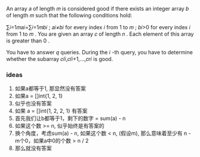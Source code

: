 An array 𝑎
 of length 𝑚
 is considered good if there exists an integer array 𝑏
 of length 𝑚
 such that the following conditions hold:

∑𝑖=1𝑚𝑎𝑖=∑𝑖=1𝑚𝑏𝑖
;
𝑎𝑖≠𝑏𝑖
 for every index 𝑖
 from 1
 to 𝑚
;
𝑏𝑖>0
 for every index 𝑖
 from 1
 to 𝑚
.
You are given an array 𝑐
 of length 𝑛
. Each element of this array is greater than 0
.

You have to answer 𝑞
 queries. During the 𝑖
-th query, you have to determine whether the subarray 𝑐𝑙𝑖,𝑐𝑙𝑖+1,…,𝑐𝑟𝑖
 is good.


### ideas
1. 如果a都等于1, 那显然没有答案
2. 如果a = []int{1, 2, 1}
3. 似乎也没有答案
4. 如果 a = []int{1, 2, 2, 1} 有答案
5. 首先我们让b都等于1，剩下的数字 = sum(a) - n
6. 如果这个数 >= n, 似乎始终是有答案的
7. 换个角度，考虑sum(a) - n, 如果这个数 < n, (假设m), 那么意味着至少有 n - m个0，如果a中0的个数 > n / 2
8. 那么就没有答案